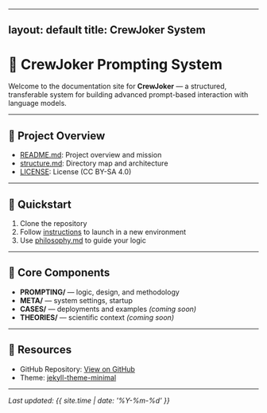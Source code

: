 
---
layout: default
title: CrewJoker System
---

# 🧠 CrewJoker Prompting System

Welcome to the documentation site for **CrewJoker** — a structured, transferable system for building advanced prompt-based interaction with language models.

---

## 📂 Project Overview

- [README.md](README.md): Project overview and mission
- [structure.md](structure.md): Directory map and architecture
- [LICENSE](LICENSE): License (CC BY-SA 4.0)

---

## 🚀 Quickstart

1. Clone the repository
2. Follow [instructions](META/instructions.md) to launch in a new environment
3. Use [philosophy.md](PROMPTING/philosophy.md) to guide your logic

---

## 🧭 Core Components

- **PROMPTING/** — logic, design, and methodology
- **META/** — system settings, startup
- **CASES/** — deployments and examples *(coming soon)*
- **THEORIES/** — scientific context *(coming soon)*

---

## 🔗 Resources

- GitHub Repository: [View on GitHub](https://github.com/crewjokermaggid/desktop-tutorial)
- Theme: [jekyll-theme-minimal](https://github.com/pages-themes/minimal)

---

_Last updated: {{ site.time | date: '%Y-%m-%d' }}_
